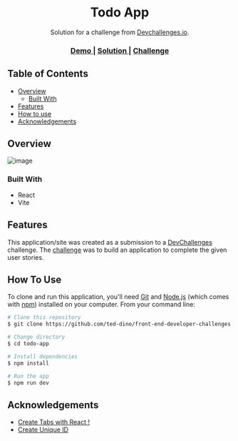 <h1 align="center">Todo App</h1>

<div align="center">
   Solution for a challenge from  <a href="http://devchallenges.io" target="_blank">Devchallenges.io</a>.
</div>

<div align="center">
  <h3>
    <a href="https://todo-4pp.netlify.app/">
      Demo
    </a>
    <span> | </span>
    <a href="https://devchallenges.io/solutions/qdYeUVWO5z4a7dNDOo7l">
      Solution
    </a>
    <span> | </span>
    <a href="https://devchallenges.io/challenges/hH6PbOHBdPm6otzw2De5">
      Challenge
    </a>
  </h3>
</div>

## Table of Contents

- [Overview](#overview)
  - [Built With](#built-with)
- [Features](#features)
- [How to use](#how-to-use)
- [Acknowledgements](#acknowledgements)

## Overview

![image](https://user-images.githubusercontent.com/84649871/175768270-2ffe360c-e8e5-4197-a04d-a314a52eaf00.png)

### Built With

- React
- Vite

## Features

This application/site was created as a submission to a [DevChallenges](https://devchallenges.io/challenges) challenge. The [challenge](https://devchallenges.io/challenges/hH6PbOHBdPm6otzw2De5) was to build an application to complete the given user stories.

## How To Use

To clone and run this application, you'll need [Git](https://git-scm.com) and [Node.js](https://nodejs.org/en/download/) (which comes with [npm](http://npmjs.com)) installed on your computer. From your command line:

```bash
# Clone this repository
$ git clone https://github.com/ted-dino/front-end-developer-challenges.git

# Change directory
$ cd todo-app

# Install dependencies
$ npm install

# Run the app
$ npm run dev
```

## Acknowledgements

- [Create Tabs with React !](https://www.youtube.com/watch?v=WkREeDy2WQ4)
- [Create Unique ID](https://stackoverflow.com/questions/3231459/how-can-i-create-unique-ids-with-javascript#:~:text=var%20id%20%3D%20%22id%22%20%2B%20Math.random().toString(16).slice(2))
